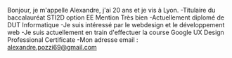 Bonjour, je m'appelle Alexandre, j'ai 20 ans et je vis à Lyon.
-Titulaire du baccalauréat STI2D option EE Mention Très bien
-Actuellement diplomé de DUT Informatique
-Je suis intéressé par le webdesign et le développement web
-Je suis actuellement en train d'effectuer la course Google UX Design Professional Certificate
-Mon adresse email : alexandre.pozzi69@gmail.com

<!---
AlexTHELEGOFAN/AlexTHELEGOFAN is a ✨ special ✨ repository because its `README.md` (this file) appears on your GitHub profile.
You can click the Preview link to take a look at your changes.
--->
